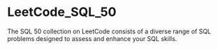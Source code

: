 # LeetCode_SQL_50
The SQL 50 collection on LeetCode consists of a diverse range of SQL problems designed to assess and enhance your SQL skills. 
